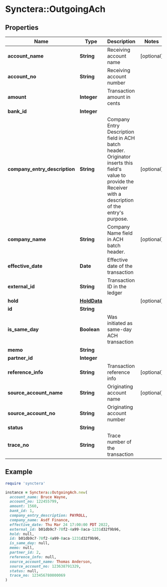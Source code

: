 # Synctera::OutgoingAch

## Properties

| Name | Type | Description | Notes |
| ---- | ---- | ----------- | ----- |
| **account_name** | **String** | Receiving account name | [optional] |
| **account_no** | **String** | Receiving account number |  |
| **amount** | **Integer** | Transaction amount in cents |  |
| **bank_id** | **Integer** |  |  |
| **company_entry_description** | **String** | Company Entry Description field in ACH batch header. Originator inserts this field&#39;s value to provide the Receiver with a description of the entry&#39;s purpose. | [optional] |
| **company_name** | **String** | Company Name field in ACH batch header. | [optional] |
| **effective_date** | **Date** | Effective date of the transaction |  |
| **external_id** | **String** | Transaction ID in the ledger |  |
| **hold** | [**HoldData**](HoldData.md) |  | [optional] |
| **id** | **String** |  |  |
| **is_same_day** | **Boolean** | Was initiated as same-day ACH transaction |  |
| **memo** | **String** |  |  |
| **partner_id** | **Integer** |  |  |
| **reference_info** | **String** | Transaction reference info | [optional] |
| **source_account_name** | **String** | Originating account name | [optional] |
| **source_account_no** | **String** | Originating account number |  |
| **status** | **String** |  |  |
| **trace_no** | **String** | Trace number of the transaction |  |

## Example

```ruby
require 'synctera'

instance = Synctera::OutgoingAch.new(
  account_name: Bruce Wayne,
  account_no: 122455799,
  amount: 1560,
  bank_id: 1,
  company_entry_description: PAYROLL,
  company_name: Asdf Finance,
  effective_date: Thu Mar 24 17:00:00 PDT 2022,
  external_id: b01db9c7-78f2-4a99-8aca-1231d32f9b96,
  hold: null,
  id: b01db9c7-78f2-4a99-8aca-1231d32f9b96,
  is_same_day: null,
  memo: null,
  partner_id: 2,
  reference_info: null,
  source_account_name: Thomas Anderson,
  source_account_no: 123638791329,
  status: null,
  trace_no: 123456780000069
)
```

